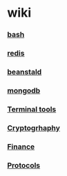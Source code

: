 # wiki

### [bash](jmmgr.github.io/bash)
### [redis](jmmgr.github.io/redis)
### [beanstald](jmmgr.github.io/beanstalkd)
### [mongodb](jmmgr.github.io/mongodb)
### [Terminal tools](jmmgr.github.io/terminal_tools)
### [Cryptogrhaphy](jmmgr.github.io/cryptography)
### [Finance](jmmgr.github.io/finance)
### [Protocols](jmmgr.github.io/protocols)
